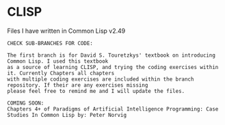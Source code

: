 # CLISP
Files I have written in Common Lisp v2.49
    
    CHECK SUB-BRANCHES FOR CODE:
    
    The first branch is for David S. Touretzkys' textbook on introducing Common Lisp. I used this textbook 
    as a source of learning CLISP, and trying the coding exercises within it. Currently Chapters all chapters
    with multiple coding exercises are included within the branch repository. If their are any exercises missing
    please feel free to remind me and I will update the files.
    
    COMING SOON:
    Chapters 4+ of Paradigms of Artificial Intelligence Programming: Case Studies In Common Lisp by: Peter Norvig
